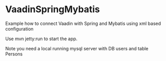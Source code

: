 # VaadinSpringMybatis

Example how to connect Vaadin with Spring and Mybatis using xml based configuration


Use mvn jetty:run to start the app. 

Note you need a local running mysql server with DB users and table Persons 
